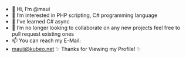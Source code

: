 - 👋 Hi, I’m @maui
- 👀 I’m interested in PHP scripting, C# programming language
- 🌱 I’ve learned C# async
- 💞️ I’m no longer looking to collaborate on any new projects feel free to pull request existing ones
- 📫 You can reach my E-Mail:
- mauii@kubeo.net
✨ Thanks for Viewing my Profile! ✨
